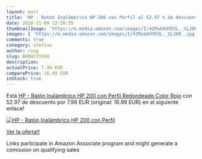 ```yaml
---
layout: post
title: 'HP - Ratón Inalámbrico HP 200 con Perfil al 52.97 % de descuento'
date: 2020-11-09 12:28:55
thumbnailImage: 'https://m.media-amazon.com/images/I/41Muk0dYD3L._SL200_.jpg'
images: [ 'https://m.media-amazon.com/images/I/41Muk0dYD3L._SL200_.jpg' ]
comments: true
category: ofertas
author: ring
slug: B00HCYTOV8
description:
actualPrice: 7.99 EUR
comparePrice: 16.99 EUR
inStock: true
---
```


Está [HP - Ratón Inalámbrico HP 200 con Perfil Redondeado  Color Rojo](https://www.amazon.es/dp/B00HCYTOV8/?tag=tolees-21) con 52.97 de descuento por 7.99 EUR (original: 16.99 EUR) en el siguiente enlace!

[![HP - Ratón Inalámbrico HP 200 con Perfil](https://m.media-amazon.com/images/I/41Muk0dYD3L._SL200_.jpg)](https://www.amazon.es/dp/B00HCYTOV8/?tag=tolees-21)

[Ver la oferta!!](https://www.amazon.es/dp/B00HCYTOV8/?tag=tolees-21)

Links participate in Amazon Associate program and might generate a comission on qualifying sales


